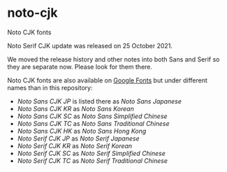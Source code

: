 # noto-cjk
Noto CJK fonts

Noto Serif CJK update was released on 25 October 2021. 

We moved the release history and other notes into both Sans and Serif so they are separate now. Please look for them there.

Noto CJK fonts are also available on [Google Fonts](https://fonts.google.com/noto/fonts) but under different names than in this repository:

- *Noto Sans CJK JP* is listed there as *Noto Sans Japanese*
- *Noto Sans CJK KR* as *Noto Sans Korean*
- *Noto Sans CJK SC* as *Noto Sans Simplified Chinese*
- *Noto Sans CJK TC* as *Noto Sans Traditional Chinese*
- *Noto Sans CJK HK* as *Noto Sans Hong Kong*
- *Noto Serif CJK JP* as *Noto Serif Japanese*
- *Noto Serif CJK KR* as *Noto Serif Korean*
- *Noto Serif CJK SC* as *Noto Serif Simplified Chinese*
- *Noto Serif CJK TC* as *Noto Serif Traditional Chinese*
